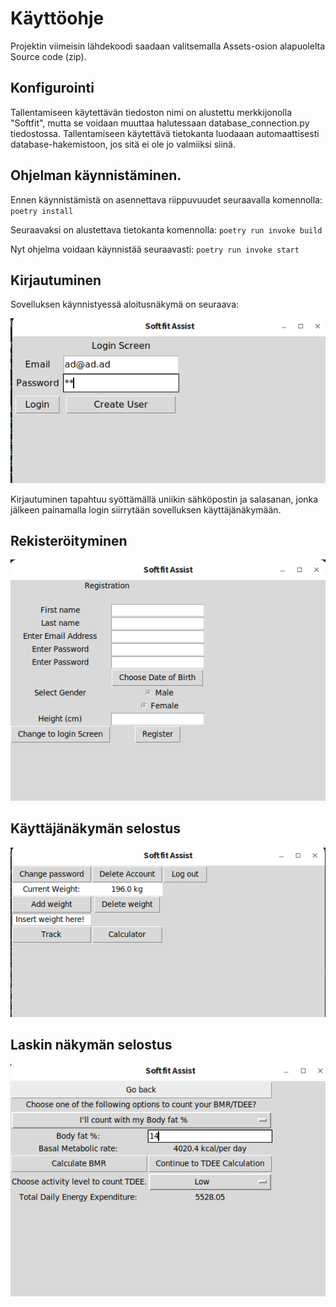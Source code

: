 # Käyttöohje

Projektin viimeisin lähdekoodi saadaan valitsemalla Assets-osion alapuolelta Source code (zip).

## Konfigurointi

Tallentamiseen käytettävän tiedoston nimi on alustettu merkkijonolla "Softfit", mutta se voidaan muuttaa halutessaan database_connection.py tiedostossa.
Tallentamiseen käytettävä tietokanta luodaaan automaattisesti database-hakemistoon, jos sitä ei ole jo valmiiksi siinä.

## Ohjelman käynnistäminen. 

Ennen käynnistämistä on asennettava riippuvuudet seuraavalla komennolla:
`poetry install`

Seuraavaksi on alustettava tietokanta komennolla:
`poetry run invoke build`

Nyt ohjelma voidaan käynnistää seuraavasti:
`poetry run invoke start`

## Kirjautuminen

Sovelluksen käynnistyessä aloitusnäkymä on seuraava:

<img src="https://github.com/Neroniuoso/ot-harjoitustyo/blob/master/dokumentaatio/kuvat/kirjautuminen.png" width=760>

Kirjautuminen tapahtuu syöttämällä uniikin sähköpostin ja salasanan, jonka jälkeen painamalla login siirrytään sovelluksen käyttäjänäkymään.

## Rekisteröityminen

<img src="https://github.com/Neroniuoso/ot-harjoitustyo/blob/master/dokumentaatio/kuvat/rekisteroityminen.png" width=760>

## Käyttäjänäkymän selostus

<img src="https://github.com/Neroniuoso/ot-harjoitustyo/blob/master/dokumentaatio/kuvat/kayttaja_nakyma.png" width=760>

## Laskin näkymän selostus

<img src="https://github.com/Neroniuoso/ot-harjoitustyo/blob/master/dokumentaatio/kuvat/laskin.png" width=760>
